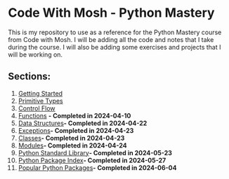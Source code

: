 # Code With Mosh - Python Mastery
This is my repository to use as a reference for the Python Mastery course from Code with Mosh. I will be adding all the code and notes that I take during the course. I will also be adding some exercises and projects that I will be working on.

## Sections:
1. [Getting Started](https://github.com/joaomadeira1208/PythonCourses/tree/main/Python_Mastery/1.Getting_Started "Getting Started")
2. [Primitive Types](https://github.com/joaomadeira1208/PythonCourses/tree/main/Python_Mastery/2.Primitive_Types "Getting Started")
3. [Control Flow](https://github.com/joaomadeira1208/PythonCourses/tree/main/Python_Mastery/3.Control_Flow "Primitive Types")
4. [Functions](https://github.com/joaomadeira1208/PythonCourses/tree/main/Python_Mastery/4.Functions) **- Completed in 2024-04-10**
5. [Data Structures](https://github.com/joaomadeira1208/PythonCourses/tree/main/Python_Mastery/5.Data_Structures "Data Structures")**- Completed in 2024-04-22**
6. [Exceptions](https://github.com/joaomadeira1208/PythonCourses/tree/main/Python_Mastery/6.Exceptions "Exceptions")**- Completed in 2024-04-23**
7. [Classes](https://github.com/joaomadeira1208/PythonCourses/tree/main/Python_Mastery/7.Classes "Classes")**- Completed in 2024-04-23**
8. [Modules](https://github.com/joaomadeira1208/PythonCourses/tree/main/Python_Mastery/8.Modules "Modules")**- Completed in 2024-04-24**
9. [Python Standard Library](https://github.com/joaomadeira1208/PythonCourses/tree/main/Python_Mastery/9.Python_Std_Lib "Python Standard Library")**- Completed in 2024-05-23**
10. [Python Package Index](https://github.com/joaomadeira1208/PythonCourses/tree/main/Python_Mastery/10.Py_Package_Index "Python Package Index")**- Completed in 2024-05-27**
11. [Popular Python Packages](https://github.com/joaomadeira1208/PythonCourses/tree/main/Python_Mastery/11.Popular_Packages "Popular Python Packages")**- Completed in 2024-06-04**